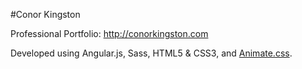 #Conor Kingston

Professional Portfolio: http://conorkingston.com

Developed using Angular.js, Sass, HTML5 & CSS3, and [Animate.css](https://animate.css).
